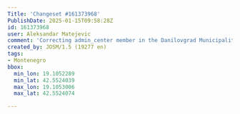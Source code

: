 ```yaml
---
Title: 'Changeset #161373968'
PublishDate: 2025-01-15T09:58:28Z
id: 161373968
user: Aleksandar Matejevic
comment: 'Correcting admin_center member in the Danilovgrad Municipality reletion #MSFTOpenMaps'
created_by: JOSM/1.5 (19277 en)
tags:
- Montenegro
bbox:
  min_lon: 19.1052289
  min_lat: 42.5524039
  max_lon: 19.1053006
  max_lat: 42.5524074

---
```

